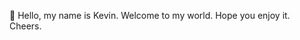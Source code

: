 👋 Hello, my name is Kevin.
Welcome to my world. Hope you enjoy it. Cheers.


<!---
epineon/epineon is a ✨ special ✨ repository because its `README.md` (this file) appears on your GitHub profile.
You can click the Preview link to take a look at your changes.
--->
